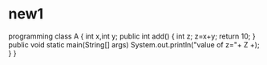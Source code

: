 # new1
programming
class A
{
int x,int y;
public int add()
{
int z;
z=x+y;
return 10;
}
public void static main(String[] args)
System.out.println("value of z="+ Z +);
}
}
